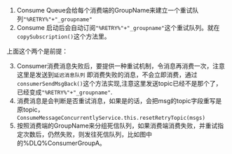 
1. Consume Queue会给每个消费端的GroupName来建立一个重试队列`"%RETRY%"+"_groupname"`
2. Consume 启动后会自动订阅`"%RETRY%"+"_groupname"`这个重试队列。就在`copySubscription()`这个方法里。

上面这个两个是前提：

3. Consumer消费消息失败后，要提供一种重试机制，令消息再消费一次，注意这里是发送到`延迟消息队列` 即消费失败的消息，不会立即消费，通过`consumerSendMsgBack()`这个方法实现,注意这里发送topic已经不是那个了，已经变成`"%RETRY%"+"_groupname"`.
4. 消费消息是会判断是否重试消息，如果是的话，会把msg的topic字段重写是原topic，`ConsumeMessageConcurrentlyService.this.resetRetryTopic(msgs)`
5. 按照消费端的GroupName来分组死信队列，如果消费端消费失败，并重试指定次数后，仍然失败，则发往死信队列，比如图中的%DLQ%ConsumerGroupA。
